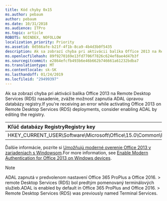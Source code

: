 ```yaml
---
title: Kód chyby 0x15
ms.author: pebaum
author: pebaum
ms.date: 10/31/2018
ms.audience: ITPro
ms.topic: article
ROBOTS: NOINDEX, NOFOLLOW
localization_priority: Priority
ms.assetid: 0d566afe-b21f-4f1b-8ca9-4b4d3b0f5435
description: Ak sa zobrazí chyba pri aktivácii balíka Office 2013 na Remote Desktop Services (RDS) nasadenie, zvážte možnosť zapnutia ADAL úpravou databázy registry.
ms.openlocfilehash: 89f9270169e13fd7706f7826c624ef8ae4d47b3f
ms.sourcegitcommit: e2864efcfb493b6e46b662b746661a61232bdba7
ms.translationtype: MT
ms.contentlocale: sk-SK
ms.lasthandoff: 01/24/2019
ms.locfileid: "29499397"
---
```

<span data-ttu-id="6537a-103">Ak sa zobrazí chyba pri aktivácii balíka Office 2013 na Remote Desktop Services (RDS) nasadenie, zvážte možnosť zapnutia ADAL úpravou databázy registry.</span><span class="sxs-lookup"><span data-stu-id="6537a-103">If you're receiving an error while activating Office 2013 on Remote Desktop Services (RDS) deployments, consider enabling ADAL by editing the registry.</span></span> 
  
|<span data-ttu-id="6537a-104">**Kľúč databázy Registry**</span><span class="sxs-lookup"><span data-stu-id="6537a-104">**Registry key**</span></span>|<span data-ttu-id="6537a-105">Zadajte výraz</span><span class="sxs-lookup"><span data-stu-id="6537a-105">**Type**</span></span>|<span data-ttu-id="6537a-106">Hodnota</span><span class="sxs-lookup"><span data-stu-id="6537a-106">**Value**</span></span>|
|:-----|:-----|:-----|
|<span data-ttu-id="6537a-107">HKEY_CURRENT_USER\Software\Microsoft\Office\15.0\Common\Identity\EnableADAL</span><span class="sxs-lookup"><span data-stu-id="6537a-107">HKEY_CURRENT_USER\Software\Microsoft\Office\15.0\Common\Identity\EnableADAL</span></span>  <br/> |<span data-ttu-id="6537a-108">REG_DWORD</span><span class="sxs-lookup"><span data-stu-id="6537a-108">REG_DWORD</span></span>  <br/> |<span data-ttu-id="6537a-109">1</span><span class="sxs-lookup"><span data-stu-id="6537a-109">1</span></span>  <br/> |
   
<span data-ttu-id="6537a-110">Ďalšie informácie, pozrite si [Umožňujú moderné overenie Office 2013 v zariadeniach s Windowsom](https://docs.microsoft.com/office365/admin/security-and-compliance/enable-modern-authentication).</span><span class="sxs-lookup"><span data-stu-id="6537a-110">For more information, see [Enable Modern Authentication for Office 2013 on Windows devices](https://docs.microsoft.com/office365/admin/security-and-compliance/enable-modern-authentication).</span></span>
  
> [!NOTE]
>  <span data-ttu-id="6537a-p101">ADAL zapnutá v predvolenom nastavení Office 365 ProPlus a Office 2016. > remote Desktop Services (RDS) bol predtým pomenovaný terminálových služieb.</span><span class="sxs-lookup"><span data-stu-id="6537a-p101">ADAL is enabled by default in Office 365 ProPlus and Office 2016. >  Remote Desktop Services (RDS) was previously named Terminal Services.</span></span> 
  

